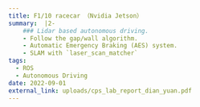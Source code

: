 ```yaml
---
title: F1/10 racecar （Nvidia Jetson）
summary:  |2-
    ### Lidar based autonomous driving.
    - Follow the gap/wall algorithm.
    - Automatic Emergency Braking (AES) system.
    - SLAM with `laser_scan_matcher`
tags:
  - ROS
  - Autonomous Driving
date: 2022-09-01
external_link: uploads/cps_lab_report_dian_yuan.pdf
---
```

